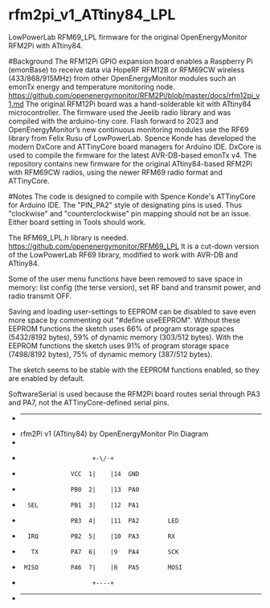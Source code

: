 # rfm2pi_v1_ATtiny84_LPL
LowPowerLab RFM69_LPL firmware for the original OpenEnergyMonitor RFM2Pi with ATtiny84.

#Background
The RFM12Pi GPIO expansion board enables a Raspberry Pi (emonBase) to receive data via HopeRF RFM12B or RFM69CW wireless (433/868/915MHz) from other OpenEnergyMonitor modules such an emonTx energy and temperature monitoring node.
https://github.com/openenergymonitor/RFM2Pi/blob/master/docs/rfm12pi_v1.md
The original RFM12Pi board was a hand-solderable kit with ATtiny84 microcontroller. The firmware used the Jeelib radio library and was compiled with the arduino-tiny core.
Flash forward to 2023 and OpenEnergyMonitor’s new continuous monitoring modules use the RF69 library from Felix Rusu of LowPowerLab. Spence Konde has developed the modern DxCore and ATTinyCore board managers for Arduino IDE. DxCore is used to compile the firmware for the latest AVR-DB-based emonTx v4.
The repository contains new firmware for the original ATtiny84-based RFM2Pi with RFM69CW radios, using the newer RFM69 radio format and ATTinyCore. 

#Notes
The code is designed to compile with Spence Konde's ATTinyCore for Arduino IDE. The "PIN_PA2" style of designating pins is used. Thus "clockwise" and "counterclockwise" pin mapping should not be an issue. Either board setting in Tools should work.
 
The RFM69_LPL.h library is needed. 
https://github.com/openenergymonitor/RFM69_LPL
It is a cut-down version of the LowPowerLab RF69 library, modified to work with AVR-DB and ATtiny84.
 
Some of the user menu functions have been removed to save space in memory: list config (the terse version), set RF band and transmit power, and radio transmit OFF.

Saving and loading user-settings to EEPROM can be disabled to save even more space by commenting out "#define useEEPROM".
Without these EEPROM functions the sketch uses 66% of program storage spaces (5432/8192 bytes), 59% of dynamic memory (303/512 bytes). 
With the EEPROM functions the sketch uses 91% of program storage space (7498/8192 bytes), 75% of dynamic memory (387/512 bytes).

The sketch seems to be stable with the EEPROM functions enabled, so they are enabled by default.
 
SoftwareSerial is used because the RFM2Pi board routes serial through PA3 and PA7, not the ATTinyCore-defined serial pins.
    
*  ---------------------------------------------------------------------------
*  rfm2Pi v1 (ATtiny84) by OpenEnergyMonitor Pin Diagram
*
*                         +-\/-+
*                   VCC  1|    |14  GND
*                   PB0  2|    |13  PA0    
*       SEL         PB1  3|    |12  PA1     
*                   PB3  4|    |11  PA2        LED
*       IRQ         PB2  5|    |10  PA3        RX
*        TX         PA7  6|    |9   PA4        SCK
*      MISO         PA6  7|    |8   PA5        MOSI
*                         +----+
*  ---------------------------------------------------------------------------

